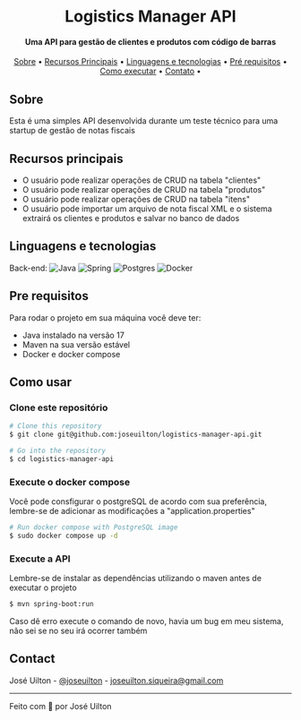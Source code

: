 <h1 align="center">
  Logistics Manager API
</h1>

<h4 align="center">
    Uma API para gestão de clientes e produtos com código de barras
</h4>

<p align="center">
  <a href="#sobre">Sobre</a> •
  <a href="#recursos-principais">Recursos Principais</a> •
  <a href="#linguagens-e-tecnologias">Linguagens e tecnologias</a> •
  <a href="#pre-requisitos">Pré requisitos</a> •
  <a href="#como-executar">Como executar</a> •
  <a href="#contato">Contato</a> •
</p>

## Sobre
Esta é uma simples API desenvolvida durante um teste técnico para uma startup de gestão de notas fiscais

## Recursos principais

- O usuário pode realizar operações de CRUD na tabela "clientes"
- O usuário pode realizar operações de CRUD na tabela "produtos"
- O usuário pode realizar operações de CRUD na tabela "itens"
- O usuário pode importar um arquivo de nota fiscal XML e o sistema extrairá os clientes e produtos e salvar no banco de dados

## Linguagens e tecnologias
Back-end: ![Java](https://img.shields.io/badge/java-%23ED8B00.svg?style=for-the-badge&logo=openjdk&logoColor=white)
![Spring](https://img.shields.io/badge/spring-%236DB33F.svg?style=for-the-badge&logo=spring&logoColor=white)
![Postgres](https://img.shields.io/badge/postgres-%23316192.svg?style=for-the-badge&logo=postgresql&logoColor=white)
![Docker](https://img.shields.io/badge/docker-%230db7ed.svg?style=for-the-badge&logo=docker&logoColor=white)

## Pre requisitos

Para rodar o projeto em sua máquina você deve ter:
- Java instalado na versão 17
- Maven na sua versão estável
- Docker e docker compose

## Como usar

### Clone este repositório
```bash
# Clone this repository
$ git clone git@github.com:joseuilton/logistics-manager-api.git

# Go into the repository
$ cd logistics-manager-api
```

### Execute o docker compose

Você pode consfigurar o postgreSQL de acordo com sua preferência, lembre-se de adicionar as modificações a "application.properties"

```bash
# Run docker compose with PostgreSQL image
$ sudo docker compose up -d
```

### Execute a API

Lembre-se de instalar as dependências utilizando o maven antes de executar o projeto

```bash
$ mvn spring-boot:run
```

Caso dê erro execute o comando de novo, havia um bug em meu sistema, não sei se no seu irá ocorrer também

## Contact
José Uilton - [@joseuilton](https://www.linkedin.com/in/joseuilton/) - joseuilton.siqueira@gmail.com

---
Feito com 💜 por José Uilton